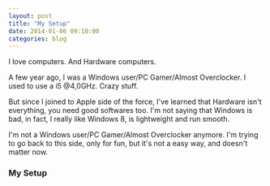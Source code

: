 ```yaml
---
layout: post
title: "My Setup"
date: 2014-01-06 09:10:00
categories: blog
---
```


I love computers. And Hardware computers.

A few year ago, I was a Windows user/PC Gamer/Almost Overclocker. I used to use a i5 @4,0GHz. Crazy stuff.

But since I joined to Apple side of the force, I've learned that Hardware isn't everything, you need good softwares too. I'm not saying that Windows is bad, in fact, I really like Windows 8, is lightweight and run smooth.

I'm not a Windows user/PC Gamer/Almost Overclocker anymore. I'm trying to go back to this side, only for fun, but it's not a easy way, and doesn't matter now.

### My Setup